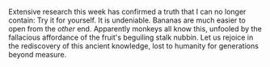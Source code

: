<!--
.. title: Fallacious Affordance
.. slug: fallacious-affordance
.. date: 2007-02-21 10:06:14-06:00
.. tags: imho
.. link: 
.. description: 
.. type: text
-->


Extensive research this week has confirmed a truth that I can no longer
contain: Try it for yourself. It is undeniable. Bananas are much easier
to open from the *other* end. Apparently monkeys all know this, unfooled
by the fallacious affordance of the fruit's beguiling stalk nubbin. Let
us rejoice in the rediscovery of this ancient knowledge, lost to
humanity for generations beyond measure.
